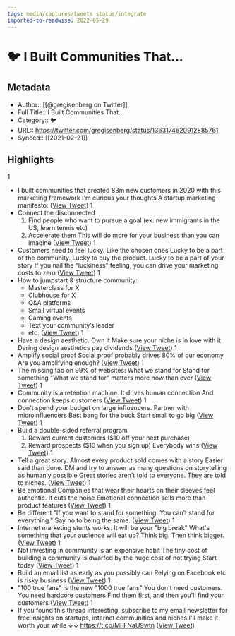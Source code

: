 ```yaml
---
tags: media/captures/tweets status/integrate
imported-to-readwise: 2022-05-29
---
```

# 🐦 I Built Communities That...

## Metadata
- Author:: [[@gregisenberg on Twitter]]
- Full Title:: I Built Communities That...
- Category:: 🐦
- URL:: https://twitter.com/gregisenberg/status/1363174620912885761
- Synced:: [[2021-02-21]]

## Highlights
1
- I built communities that created 83m new customers in 2020 with this marketing framework
  I'm curious your thoughts
  A startup marketing manifesto: ([View Tweet](https://twitter.com/gregisenberg/status/1363174620912885761))
1
- Connect the disconnected
  1. Find people who want to pursue a goal (ex: new immigrants in the US, learn tennis etc)
  2. Accelerate them
  This will do more for your business than you can imagine ([View Tweet](https://twitter.com/gregisenberg/status/1363174621680459777))
1
- Customers need to feel lucky. Like the chosen ones
  Lucky to be a part of the community. Lucky to buy the product. Lucky to be a part of your story
  If you nail the “luckiness” feeling, you can drive your marketing costs to zero ([View Tweet](https://twitter.com/gregisenberg/status/1363174622481551360))
1
- How to jumpstart & structure community:
  - Masterclass for X
  - Clubhouse for X
  - Q&A platforms 
  - Small virtual events
  - Gaming events 
  - Text your community’s leader 
  - etc. ([View Tweet](https://twitter.com/gregisenberg/status/1363174623316226052))
1
- Have a design aesthetic. Own it
  Make sure your niche is in love with it
  Daring design aesthetics pay dividends ([View Tweet](https://twitter.com/gregisenberg/status/1363174624142491651))
1
- Amplify social proof
  Social proof probably drives 80% of our economy
  Are you amplifying enough? ([View Tweet](https://twitter.com/gregisenberg/status/1363174624859668481))
1
- The missing tab on 99% of websites: What we stand for
  Stand for something
  "What we stand for" matters more now than ever ([View Tweet](https://twitter.com/gregisenberg/status/1363174625585332233))
1
- Community is a retention machine. It drives human connection
  And connection keeps customers ([View Tweet](https://twitter.com/gregisenberg/status/1363174626319360004))
1
- Don't spend your budget on large influencers. Partner with microinfluencers
  Best bang for the buck
  Start small to go big ([View Tweet](https://twitter.com/gregisenberg/status/1363174627086893060))
1
- Build a double-sided referral program
  1. Reward current customers ($10 off your next purchase)
  2. Reward prospects ($10 when you sign up)
  Everybody wins ([View Tweet](https://twitter.com/gregisenberg/status/1363174627820908548))
1
- Tell a great story. Almost every product sold comes with a story
  Easier said than done. DM and try to answer as many questions on storytelling as humanly possible
  Great stories aren't told to everyone. They are told to niches. ([View Tweet](https://twitter.com/gregisenberg/status/1363174628630396929))
1
- Be emotional
  Companies that wear their hearts on their sleeves feel authentic. It cuts the noise
  Emotional connection sells more than product features ([View Tweet](https://twitter.com/gregisenberg/status/1363174629481807882))
1
- Be different
  "If you want to stand for something. You can’t stand for everything."
  Say no to being the same. ([View Tweet](https://twitter.com/gregisenberg/status/1363174630299697154))
1
- Internet marketing stunts works. It will be your "big break"
  What's something that your audience will eat up?
  Think big. Then think bigger. ([View Tweet](https://twitter.com/gregisenberg/status/1363174631000207360))
1
- Not investing in community is an expensive habit
  The tiny cost of building a community is dwarfed by the huge cost of not trying
  Start today ([View Tweet](https://twitter.com/gregisenberg/status/1363174631784517633))
1
- Build an email list as early as you possibly can
  Relying on Facebook etc is risky business ([View Tweet](https://twitter.com/gregisenberg/status/1363174632547880967))
1
- "100 true fans" is the new "1000 true fans"
  You don't need customers. You need hardcore customers
  Find them first, and then you'll find your customers ([View Tweet](https://twitter.com/gregisenberg/status/1363174633344794626))
1
- If you found this thread interesting, subscribe to my email newsletter for free insights on startups, internet communities and niches
  I'll make it worth your while
  ↓↓
  https://t.co/MFFNaU9wtn ([View Tweet](https://twitter.com/gregisenberg/status/1363174634225598470))

